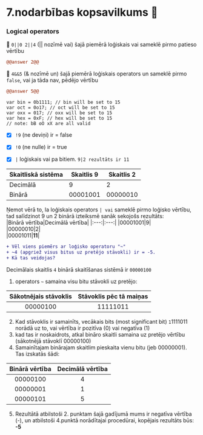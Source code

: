 # 7.nodarbības kopsavilkums :pushpin:

### Logical operators  
🤯 `0||0 2||4` (|| nozīmē vai) šajā piemērā loģiskais vai sameklē pirmo patieso vērtību  
```diff  
@@answer 2@@  
```   
🤯 `4&&5` (& nozīmē un) šajā piemērā loģiskais operators un sameklē pirmo `false`, vai ja tāda nav, pēdējo vērtību  
```diff  
@@answer 5@@  
```  
```  
var bin = 0b1111; // bin will be set to 15  
var oct = 0o17; // oct will be set to 15  
var oxx = 017; // oxx will be set to 15  
var hex = 0xF; // hex will be set to 15  
// note: bB oO xX are all valid  
```  
- [x] `!9` (ne deviņi) ir = false  
- [x] `!0` (ne nulle) ir = true  
- [x] `|` loģiskais vai pa bitiem. `9|2 rezultāts ir 11`  

 
 |Skaitliskā sistēma|Skaitlis 9|Skaitlis 2|  
 |-|-|-|  
 |Decimālā|9|2|  
 |Binārā|00001001|00000010|  

 Ņemot vērā to, la loģiskais operators `| vai` sameklē pirmo loģisko vērtību, tad salīdzinot 9 un 2 binārā izteiksmē sanāk sekojošs rezultāts:  
 |Binārā vērtība|Decimālā vērtība|
 |:---:|:---:|
 |00001001|9|  
 |00000010|2|  
 |00001011|**11**|  
 ```diff  
 + Vēl viens piemērs ar loģisko operatoru "~"  
 + ~4 (apgriež visus bitus uz pretējo stāvokli) ir = -5.  
 + Kā tas veidojas?  
 ```  
 Decimālais skaitlis `4` binārā skaitīšanas sistēmā ir `00000100`  
 1. operators `~` samaina visu bitu stāvokli uz pretējo:  
 
 |Sākotnējais stāvoklis|Stāvoklis pēc tā maiņas|  
 |:---:|:---:|    
 |00000100|11111011|   
 
2. Kad stāvoklis ir samainīts, vecākais bits (most significant bit) `1`1111011 norādā uz to, vai vērtība ir pozitīva (0) vai negatīva (1)  
3. kad tas ir noskaidrots, atkal bināro skaitli samaina uz pretējo vērtību (sākotnējā stāvoklī 00000100)  
4. Samainītajam binārajam skaitlim pieskaita vienu bitu (jeb 00000001). Tas izskatās šādi:  

|Binārā vērtība|Decimālā vērtība|  
|:---:|:---:|  
|00000100|4|  
|00000001|1|  
|00000101|5|  

5. Rezultātā atbilstoši 2. punktam šajā gadījumā mums ir negatīva vērtība (-), un atbilstoši 4.punktā norādītajai procedūrai, kopējais rezultāts būs: **-5**  

 

